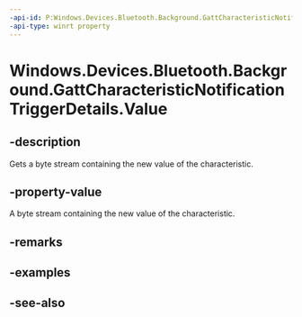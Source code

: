 ----api-id: P:Windows.Devices.Bluetooth.Background.GattCharacteristicNotificationTriggerDetails.Value
-api-type: winrt property
---<!-- Property syntaxpublic Windows.Storage.Streams.IBuffer Value { get; }--># Windows.Devices.Bluetooth.Background.GattCharacteristicNotificationTriggerDetails.Value## -descriptionGets a byte stream containing the new value of the characteristic.## -property-valueA byte stream containing the new value of the characteristic.## -remarks## -examples## -see-also